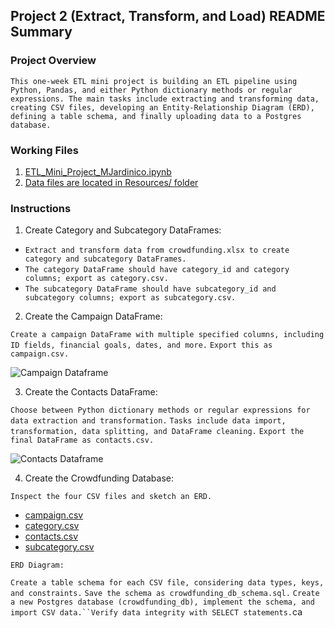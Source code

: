 ## Project 2 (Extract, Transform, and Load) README Summary
### Project Overview
`This one-week ETL mini project is building an ETL pipeline using Python, Pandas, and either Python dictionary methods or regular expressions. The main tasks include extracting and transforming data, creating CSV files, developing an Entity-Relationship Diagram (ERD), defining a table schema, and finally uploading data to a Postgres database.`

### Working Files
1. [ETL_Mini_Project_MJardinico.ipynb](https://github.com/mjardinico/crowdfunding_ETL/commit/77f93b7a276fe4f7a8e75e2254bcc7dd872b3f07)
2. [Data files are located in Resources/ folder](https://github.com/mjardinico/crowdfunding_ETL/tree/main/Resources)

### Instructions
1. Create Category and Subcategory DataFrames:

* `Extract and transform data from crowdfunding.xlsx to create category and subcategory DataFrames.`
* `The category DataFrame should have category_id and category columns; export as category.csv.`
* `The subcategory DataFrame should have subcategory_id and subcategory columns; export as subcategory.csv.`

2. Create the Campaign DataFrame:

`Create a campaign DataFrame with multiple specified columns, including ID fields, financial goals, dates, and more.`
`Export this as campaign.csv.`

![Campaign Dataframe](https://github.com/mjardinico/crowdfunding_ETL/blob/main/images/cat_id%26scat_id.png)

3. Create the Contacts DataFrame:

`Choose between Python dictionary methods or regular expressions for data extraction and transformation.`
`Tasks include data import, transformation, data splitting, and DataFrame cleaning.`
`Export the final DataFrame as contacts.csv.`

![Contacts Dataframe](https://github.com/mjardinico/crowdfunding_ETL/blob/main/images/contacts_regex.png)

4. Create the Crowdfunding Database:

`Inspect the four CSV files and sketch an ERD.`
  - [campaign.csv](https://media.githubusercontent.com/media/mjardinico/crowdfunding_ETL/main/Resources/campaign.csv)
  - [category.csv](https://media.githubusercontent.com/media/mjardinico/crowdfunding_ETL/main/Resources/category.csv)
  - [contacts.csv](https://media.githubusercontent.com/media/mjardinico/crowdfunding_ETL/main/Resources/contacts.csv)
  - [subcategory.csv](https://media.githubusercontent.com/media/mjardinico/crowdfunding_ETL/main/Resources/subcategory.csv)

`ERD Diagram:`

`Create a table schema for each CSV file, considering data types, keys, and constraints.`
`Save the schema as crowdfunding_db_schema.sql.`
`Create a new Postgres database (crowdfunding_db), implement the schema, and import CSV data.``Verify data integrity with SELECT statements.`ca